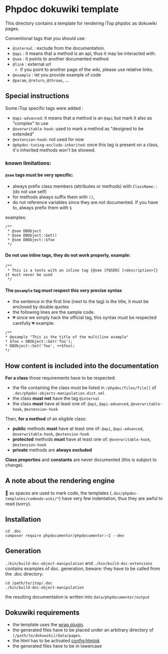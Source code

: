 # Phpdoc dokuwiki template
This directory contains a template for rendering iTop phpdoc as dokuwiki pages.


Conventional tags that you should use:
 * `@internal` : exclude from the documentation.
 * `@api` : it means that a method is an api, thus it may be interacted with.
 * `@see` : it points to another documented method
 * `@link` : external url 
   * if you point to another page of the wiki, please use relative links.
 * `@example` : let you provide example of code
 * `@param`, `@return`, `@throws`, ... 


## Special instructions

Some iTop specific tags were added : 
 * `@api-advanced`: it means that a method is an `@api` but mark it also as "complex" to use
 * `@overwritable-hook`: used to mark a method as "designed to be extended"
 * `@extension-hook`: not used for now 
 * `@phpdoc-tuning-exclude-inherited`: once this tag is present on a class, it's inherited methods won't be showed.

 
### known limitations:
#### `@see` tags must be very specific: 
   * always prefix class members (attributes or methods) with `ClassName::` (do not use self) 
   * for methods always suffix them with `()`, 
   * do not reference variables since they are not documented. If you have to, always prefix them with `$`
 
examples: 
```
/** 
 * @see DBObject
 * @see DBObject::Get()
 * @see DBObject::$foo
 */
```   

#### Do not use inline tags, they do not work properly, example: 
```
/** 
 * This is a texts with an inline tag {@see [FQSEN] [<description>]} it must never be used 
 */
```
   
#### The `@example` tag must respect this very precise syntax 
 * the sentence in the first line (next to the tag) is the title, it  must be enclosed by double quotes 
 * the following lines are the sample code. 
 * 💔 since we simply hack the official tag, this syntax must be respected carefully 💔
example: 
```
/** 
* @example "This is the title of the multiline example"
* $foo = DBObject::Get('foo');
* DBObject::Set('foo', ++$foo);
*/
```  
    
## How content is included into the documentation

**For a class** those requirements have to be respected: 
 - the file containing the class must be listed in `/phpdoc/files/file[]` of  `.doc/phpdoc-objects-manipulation.dist.xml`
 - the class **must not** have the tag `@internal`
 - the class **must** have at least one of: `@api`, `@api-advanced`, `@overwritable-hook`, `@extension-hook` 

Then, **for a method** of an eligible class: 
 - **public** methods **must** have at least one of: `@api`, `@api-advanced`, `@overwritable-hook`, `@extension-hook` 
 - **protected** methods **must** have at least one of: `@overwritable-hook`, `@extension-hook` 
 - **private** methods are **always excluded** 

**Class properties** and **constants** are never documented (this is subject to change).




## A note about the rendering engine
  
:notebook: as spaces are used to mark code, the templates (`.doc/phpdoc-templates/combodo-wiki/*`) have very few indentation, thus they are awful to read (sorry).




## Installation
```
cd .doc
composer require phpdocumentor/phpdocumentor:~2 --dev
```

## Generation
`./bin/build-doc-object-manipulation` and `./bin/build-doc-extensions` contains examples of doc. generation, beware: they have to be called from the .doc directory:
```shell
cd /path/to/itop/.doc
./bin/build-doc-object-manipulation
``` 

the resulting documentation is written into `data/phpdocumentor/output`


## Dokuwiki requirements
 * the template uses the [wrap plugin](https://www.dokuwiki.org/plugin:wrap).
 * the generated files have to be placed under an arbitrary directory of `[/path/to/dokuwiki]/data/pages`.
 * the html has to be activated [config:htmlok](https://www.dokuwiki.org/config:htmlok)
 * the generated files have to be in lowercase
